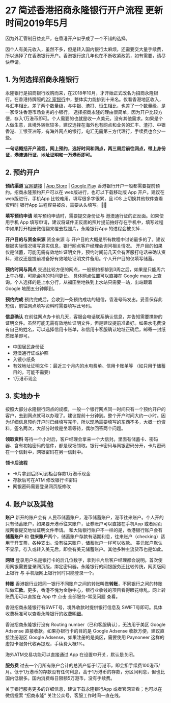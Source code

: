 # 27 简述香港招商永隆银行开户流程 更新时间2019年5月

因为外汇管制日益变严，在香港开户似乎成了一个不错的选择。
<!-- more -->
因个人有美元收入，虽然不多，但是转入国内银行太麻烦，还需要交大量手续费，所以选择了在香港银行开户。香港银行这几年也在不断收紧政策，如有需要，请尽快申请。

## 1. 为何选择招商永隆银行
永隆银行是招商银行收购而来，在2018年10月，才开始正式改名为招商永隆银行。在香港持牌照的[22 家银行](https://assets.kpmg/content/dam/kpmg/cn/pdf/zh/2018/08/hong-kong-banking-report-2018.pdf)中，整体实力能排到十来名。仅看香港地区收入，与汇丰相比，差了两个数量级，与中银、渣打、恒生相比，也差了一个数量级，是一家专注香港市场业务的小银行。
选择招商永隆的理由很简单，因为开户比较方便，存入1万港币即可。个人需要的也就是收一点美元，没有其他需求。如果是个人做生意，且境外转账较多，建议选择在海外也有网点和业务的汇丰、渣打、中银香港、工银亚洲等，有海外网点的银行，电汇无需第三方代理行，手续费也会少一些。

**一句话概括开户流程，网上预约，选好时间和网点，两三周后前往网点，带上身份证，港澳通行证，地址证明和一万港币即可。** 

## 2. 预约开户

**预约渠道**
 [官网链接](https://www.winglungbank.com/wlb_corporate/hk/about-us/service-guide/apply-now/account-opening-appointment.html)  | [App Store](https://itunes.apple.com/hk/app/%E6%8B%9B%E5%95%86%E6%B0%B8%E9%9A%86%E4%B8%80%E9%BB%9E%E9%80%9A/id526663971?mt=8) | [Google Play](https://itunes.apple.com/hk/app/%E6%8B%9B%E5%95%86%E6%B0%B8%E9%9A%86%E4%B8%80%E9%BB%9E%E9%80%9A/id526663971?mt=8)
香港银行开户一般都需要提前预约。招商永隆预约开户可以在 web版进行，也可以下载移动版 App 开户。建议在 web版进行，手机App 比较难用，填写很多字很累，且 iOS 上切换其他软件查看资料时 银行App 进程容易被杀，需要从头填写。🤦‍♂️

**填写预约申请**
填写预约申请时，需要提交身份证与 港澳通行证的正反面。如果使用手机 App 填写申请，建议将证件正反面的照片提前拍好存在手机中，填写过程中如果打开相册微信翻来覆去找照片，永隆银行App 的进程会被关掉... 

**开户目的与资金来源**
资金来源 与 开户目的大概是所有教程中讨论最多的了。建议根据实际情况填写真实信息，银行网点客户经理会询问相关情况。
开户目的如果仅是储蓄，可能无需有效地址证明文件，预约时间前几天会有客服打电话来确认资料，建议还是提前准备好有效地址证明文件备用。个人开户目的仅填写储蓄。

**预约时间与网点**
交通比较方便的网点，一般预约都排到3周之后，如果是只能周六上午办理，可能会排的时间更长。
具体网点位置可以直接在 Google maps 上查询。个人选择的是上水分行，从福田坐地铁到上水站只需要一站，出站跟着 Google 地图五分钟即到。

**预约完成**
预约完成后，会收到一条预约成功的短信，香港号码发出。妥善保存此短信，前往网点填写资料时需要填写此号码。

**信息确认**
在前往网点办卡前几天，客服会电话联系确认信息，并告知需要携带的证明文件。虽然可能无需有效地址证明文件，但是建议提前准备好。如果水电费没有自己的姓名，可以选择信用卡账单，和信用卡客服确认地址正确后，邮寄一封纸质账单即可。

- 中国居民身份证
- 港澳通行证或护照
- 入镜小纸条 
- 有效地址证明文件：最近三个月内的水电费单、信用卡账单等 （如只用于储蓄目的，可能不需要）
- 1万港币现金


## 3. 实地办卡
按照大部分永隆银行网点的规模，一般一个银行网点同一时间只有一个预约开户的客户，去到网点就可以办理了。建议提前十分钟到。整个开户时间大约一小时。因为详细信息预约开户时已经填写完毕，所以现场需要填写的东西不多，大概一份资料，签名两次，大部分时候是坐着等待，偶尔回答两个问题。

**领取资料**
等待一个小时后，客户经理会拿来一个大信封。里面有储蓄卡、密码器、含有初始密码的信件，都是现场领取。银行卡密码与网银密码分开，卡片密码在一个信封中，网银密码在另一信封中。

**领卡后流程**
- 卡片拿到后即可到柜台存款1万港币现金
- 存款后可在ATM 修改银行卡密码
- 网银密码需要登录网页版修改

## 4. 账户以及其他
**账户**
新开的账户会有 人民币储蓄账户，港币储蓄账户，港币往来账户。个人开的只有储蓄账户，如果要开港币往来账户，证券账户可以直接在手机App 或者网页版网银提交地址证明文件申请。
和大陆银行账户不一样的是，香港银行账户会有 **储蓄账户** 和 **往来账户**两个，储蓄账户存款有活期利息，往来账户（checking）适用于开支票，各种支出。没有往来账户，储蓄账户一样可以收款。
美元账户默认不显示，存入或转入美元后，即会有美元储蓄账户。其他多种主流货币也是如此。

**网银**
登录用户名是银行卡的后几位数字，拿到卡片后客户经理都会说明。首次使用网银需要登录网页版，绑定密码器。永隆银行的网银服务还比较传统，网页版网上银行 与 手机版网上银行同时只能登录一个。

**转账**
香港银行业把同一银行不同账户之间的转账叫做**转账**，不同银行之间的转账叫做**汇款**。更多，香港不愧为金融中心，银行业收钱的项目看得眼花缭乱。网上转账费用可以直接在 App 中 点击 全部服务-常见问题 查看。

香港招商永隆银行有SWFT号，境外收款时提供银行信息及 SWIFT号即可。具体收费标准可以查看永隆银行的[收费明细](https://www.cmbwinglungbank.com/wlb_corporate/files/hk/upload/about-us/service-guide/generalBankingSunflowerServiceCharges.pdf)。

香港招商永隆银行没有 Routing number（已和客服确认），无法用于美区 Google Adsense 直接收款。如果办银行卡的目的是 Google Adsense 收款方便，建议直接注册港区 Google Adsense，如果注册的是美区，需要使用 Paynoneer 这样的虚拟卡服务代收再提现，手续费大概1%。

海外ATM交易功能可以直接通过 App 在设置中开关，默认是关闭。

**服务费**
过去一个月所有账户合计的总资产低于1万港币，即会扣手续费100港币/月。低于1万港币的存款没有任何利息，高于1万港币的存款，分区间利息，但也比国内低很多。国内消费每日限额5万港币，没有手续费。

关于银行服务更多的详细信息，建议下载永隆银行App 或者官网查看；也可以在微信搜索 “招商永隆” 关注公众号，客服工作时间一直在线。












